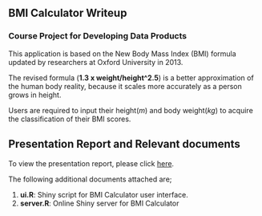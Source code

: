 ## BMI Calculator Writeup
### Course Project for Developing Data Products

This application is based on the New Body Mass Index (BMI) formula updated by researchers at Oxford University in 2013.

The revised formula (**1.3 x weight/height^2.5**) is a better approximation of the human body reality, because it scales more accurately as a person grows in height.

Users are required to input their height(*m*) and body weight(*kg*) to acquire the classification of their BMI scores.

## Presentation Report and Relevant documents

To view the presentation report, please click [here](http://rpubs.com/nkl/newbmi).

The following additional documents attached are; 

1. **ui.R**: Shiny script for BMI Calculator user interface.
2. **server.R**: Online Shiny server for BMI Calculator
